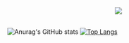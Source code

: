 
<!--
**wxpppp/wxpppp** is a ✨ _special_ ✨ repository because its `README.md` (this file) appears on your GitHub profile.

Here are some ideas to get you started:

- 🔭 I’m currently working on ...
- 🌱 I’m currently learning ...
- 👯 I’m looking to collaborate on ...
- 🤔 I’m looking for help with ...
- 💬 Ask me about ...
- 📫 How to reach me: ...
- 😄 Pronouns: ...
- ⚡ Fun fact: ...
-->
<div align="center" ><img order-radius="100px" src="https://cdn.jsdelivr.net/gh/sun0225SUN/photos/images/202108300019556.gif"/></div>
<br>

![Anurag's GitHub stats](https://github-readme-stats.vercel.app/api?username=wxpppp&show_icons=true&theme=transparent) [![Top Langs](https://github-readme-stats.vercel.app/api/top-langs/?username=wxpppp&layout=compact)](https://github.com/anuraghazra/github-readme-stats)
